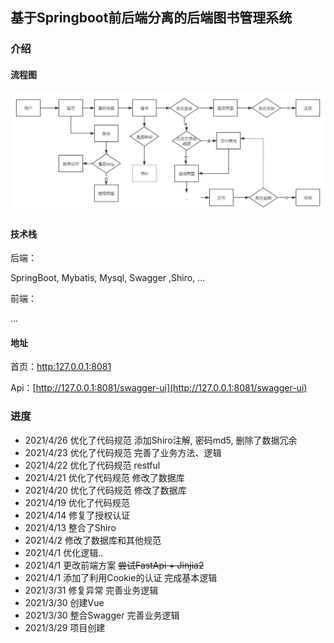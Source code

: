 ## 基于Springboot前后端分离的后端图书管理系统

### 介绍

#### 流程图

![](./file/流程.png)

#### 技术栈
后端：

SpringBoot, Mybatis, Mysql, Swagger ,Shiro, ...

前端：

...

#### 地址

首页：[http:127.0.0.1:8081](http://127.0.0.1:8081)

Api：[http://127.0.0.1:8081/swagger-ui](http://127.0.0.1:8081/swagger-ui)

### 进度
- 2021/4/26 优化了代码规范 添加Shiro注解, 密码md5, 删除了数据冗余
- 2021/4/23 优化了代码规范 完善了业务方法、逻辑
- 2021/4/22 优化了代码规范 restful
- 2021/4/21 优化了代码规范 修改了数据库
- 2021/4/20 优化了代码规范 修改了数据库
- 2021/4/19 优化了代码规范
- 2021/4/14 修复了授权认证
- 2021/4/13 整合了Shiro
- 2021/4/2 修改了数据库和其他规范 
- 2021/4/1 优化逻辑..
- 2021/4/1 更改前端方案  ~~尝试FastApi + Jinjia2~~
- 2021/4/1 添加了利用Cookie的认证 完成基本逻辑
- 2021/3/31 修复异常 完善业务逻辑
- 2021/3/30 创建Vue
- 2021/3/30 整合Swagger 完善业务逻辑
- 2021/3/29 项目创建